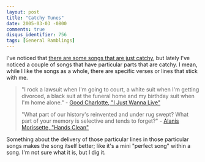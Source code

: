 ```yaml
---
layout: post
title: "Catchy Tunes"
date: 2005-03-03 -0800
comments: true
disqus_identifier: 756
tags: [General Ramblings]
---
```

I've noticed that [there are some songs that are just
catchy](/archive/2002/08/29/edge-of-seventeen.aspx), but lately I've
noticed a couple of songs that have particular parts that are catchy. I
mean, while I like the songs as a whole, there are specific verses or
lines that stick with me.
> "I rock a lawsuit when I'm going to court, a white suit when I'm
> getting divorced, a black suit at the funeral home and my birthday
> suit when I'm home alone." - [Good Charlotte, "I Just Wanna
> Live"](http://www.amazon.com/exec/obidos/ASIN/B0002X590Q/mhsvortex)
>
> "What part of our history's reinvented and under rug swept? What part
> of your memory is selective and tends to forget?" - [Alanis
> Morissette, "Hands
> Clean"](http://www.amazon.com/exec/obidos/ASIN/B00005TPKC/mhsvortex)

 Something about the delivery of those particular lines in those
particular songs makes the song itself better; like it's a mini "perfect
song" within a song. I'm not sure what it is, but I dig it.
